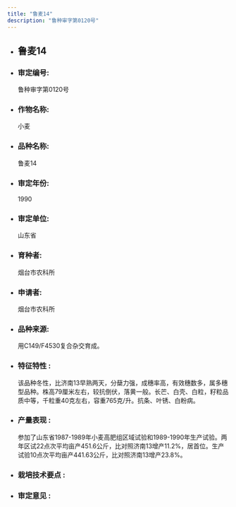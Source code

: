 ```yaml
---
title: "鲁麦14"
description: "鲁种审字第0120号"
---
```

* ## 鲁麦14
* ###  审定编号:  
   鲁种审字第0120号

*  ### 作物名称:  
   小麦

*   ###  品种名称: 
    鲁麦14

*   ### 审定年份: 
    1990

*   ### 审定单位:  
    山东省

*   ### 育种者:  
    烟台市农科所

*   ### 申请者:  
    烟台市农科所

*   ### 品种来源:  
    用C149/F4530复合杂交育成。

*   ### 特征特性 : 
    该品种冬性，比济南13早熟两天，分蘖力强，成穗率高，有效穗数多，属多穗型品种。株高79厘米左右，较抗倒伏，落黄一般。长芒、白壳、白粒，籽粒品质中等，千粒重40克左右，容重765克/升。抗条、叶锈、白粉病。

*   ### 产量表现 : 
    参加了山东省1987-1989年小麦高肥组区域试验和1989-1990年生产试验。两年区试22点次平均亩产451.6公斤，比对照济南13增产11.2%，居首位。生产试验10点次平均亩产441.63公斤，比对照济南13增产23.8%。

*   ### 栽培技术要点 : 
    

*   ### 审定意见 : 
    
